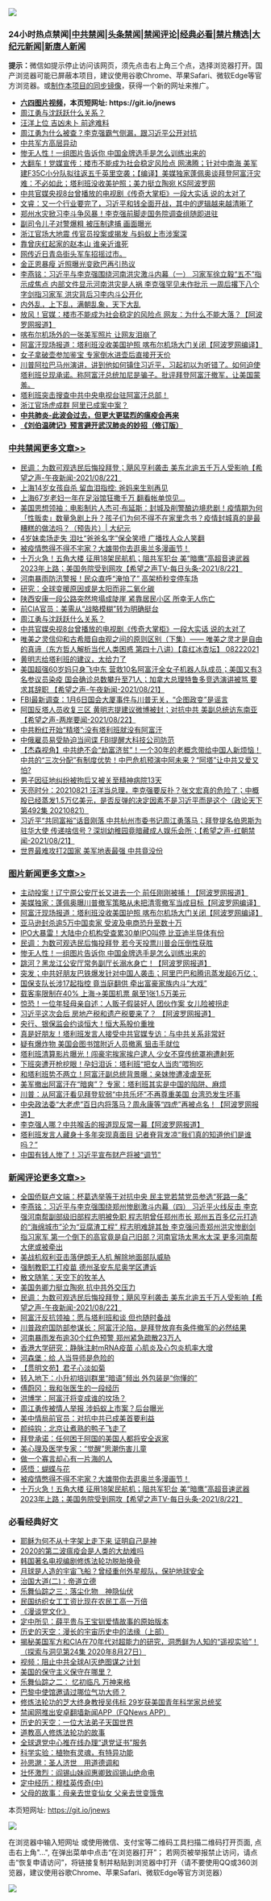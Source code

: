 ![](https://raw.githubusercontent.com/fqnews/bnews/master/64photo/fqnews-qr.jpg)

<div id="tt">
<h3>24小时热点禁闻|<a href="#%E4%B8%AD%E5%85%B1%E7%A6%81%E9%97%BB%E6%9B%B4%E5%A4%9A%E6%96%87%E7%AB%A0">中共禁闻</a>|<a href="#%E5%9B%BE%E7%89%87%E6%96%B0%E9%97%BB%E6%9B%B4%E5%A4%9A%E6%96%87%E7%AB%A0">头条禁闻</a>|<a href="#%E6%96%B0%E9%97%BB%E8%AF%84%E8%AE%BA%E6%9B%B4%E5%A4%9A%E6%96%87%E7%AB%A0">禁闻评论|<a href="#%E5%BF%85%E7%9C%8B%E7%BB%8F%E5%85%B8%E5%A5%BD%E6%96%87">经典必看|<a href="/video.md#%E7%A6%81%E7%89%87%E7%B2%BE%E9%80%89">禁片精选</a>|<a href="https://github.com/fqnews/djy/blob/master/gb/nf1351518.md#1">大纪元新闻</a>|<a href="https://github.com/fqnews/ntdtv/blob/master/gb/prog204.md#1">新唐人新闻</a></h3>
<div><b>提示：</b>微信如提示停止访问该网页，须先点击右上角三个点，选择浏览器打开。国产浏览器可能已屏蔽本项目，建议使用谷歌Chrome、苹果Safari、微软Edge等官方浏览器。或<a href="https://github.com/fqnews/bnews/blob/master/%E5%88%B6%E4%BD%9Cgit%E7%A6%81%E9%97%BB%E9%95%9C%E5%83%8F.md">制作本项目的同步镜像</a>，获得一个新的网址来推广。</div>
<ul>
<li><b><a href="http://d1.bdrive.tk/64.mp4" target="_blank">六四图片视频</a>，本页短网址: https://git.io/jnews</b></li>
<li><a href="/comments/20210822/1611199.md">周江勇与沈跃跃什么关系？</a></li>
<li><a href="/cnnews/20210822/1611137.md">汪洋上位 吉凶未卜 前途难料</a></li>
<li><a href="/bannedvideo/20210822/1611159.md">周江勇为什么被查？李克强霸气侧漏，跟习近平公开对抗</a></li>
<li><a href="/bannedvideo/20210822/1611107.md">中共军方高层异动</a></li>
<li><a href="/topimagenews/20210822/1611175.md">惨无人性！一组图片告诉你 中国金牌选手是怎么训练出来的</a></li>
<li><a href="/bannedvideo/20210823/1611335.md">大翻车！党媒宣传：楼市不能成为社会稳定风险点 网沸腾；针对中南海 美军建F35C小分队拟往返五千英里空袭；【编译】美媒独家蓬佩奥谈拜登阿富汗灾难：不必如此；塔利班没收美护照；美力挺立陶宛 KS阿波罗网</a></li>
<li><a href="/cbnews/20210822/1611125.md">中共官媒央视8台曾播放的电视剧《传奇大掌柜》一段大实话 说的太对了</a></li>
<li><a href="/bannedvideo/20210822/1611097.md">文睿：又一个行业要完了，习近平和钱全面开战，其中的逻辑越来越清晰了</a></li>
<li><a href="/comments/20210822/1611066.md">郑州水灾掀习李斗争风暴！李克强前脚走国务院调查组随即进驻</a></li>
<li><a href="/cnnews/hknews/20210823/1611390.md">副司令儿子对警爆粗 被压制逮捕 画面曝光</a></li>
<li><a href="/headline/20210822/1611264.md">浙江官场大地震 传官员投案或揭发 与蚂蚁上市涉案深</a></li>
<li><a href="/ccpdope/20210822/1611115.md">靠曾庆红起家的赵本山 谁亲近谁死</a></li>
<li><a href="/bannedvideo/20210822/1611113.md">网传近日青岛街头军车招摇过市。</a></li>
<li><a href="/comments/20210822/1611142.md">金正恩暴瘦 近照曝光变欧巴再引热议</a></li>
<li><a href="/comments/20210822/1611073.md">李燕铭：习近平与李克强围绕河南洪灾激斗内幕（一） 习家军徐立毅“五不”指示成焦点 内部文件显示河南洪灾是人祸 李克强罕见未作批示 一周后撂下八个字剑指习家军 洪灾背后习李内斗公开化</a></li>
<li><a href="/ssgc/20210822/1611257.md">内外乱，上下乱，满朝乱象，天下大乱</a></li>
<li><a href="/finance/20210822/1611126.md">放风！官媒：楼市不能成为社会稳定的风险点 网友：为什么不能大落？【阿波罗网报道】</a></li>
<li><a href="/cnnews/20210823/1611380.md">喀布尔机场外的一张美军照片 让网友泪崩了</a></li>
<li><a href="/topimagenews/20210823/1611372.md">阿富汗现场报道：塔利班没收美国护照 喀布尔机场大门关闭【阿波罗网编译】</a></li>
<li><a href="/lifebaike/20210822/1611151.md">女子拿破壶参加鉴宝 专家倒水进壶后直接开天价</a></li>
<li><a href="/bannedvideo/20210822/1611174.md">川普阿拉巴马州演讲，讲到他如何镇住习近平，习起初以为听错了。如何迫使塔利班兑现承诺。称阿富汗总统加尼是骗子。批评拜登阿富汗撤军，让美国蒙羞。</a></li>
<li><a href="/bannedvideo/20210822/1611241.md">塔利班突击搜查中共中央电视台驻阿富汗总部！</a></li>
<li><a href="/headline/20210822/1611275.md">浙江官场虎成群 阿里已成案中案？</a></li>
<li><b><a href="/comments/20200211/1275071.md" target="_blank">中共肺炎-此波会过去，但更大更猛烈的瘟疫会再来</a></b></li>
<li><b><a href="/comments/20200207/1272816.md" target="_blank">《刘伯温碑记》预言避开武汉肺炎的妙招（修订版）</a></b></li>
</ul>
</div>

<div class="catlist">
<h3><a href="/cbnews/" target="_blank">中共禁闻</a><span><a href="/cbnews/" target="_blank" rel="nofollow">更多文章>></a></span></h3>
<ul>
<li><a href="/comments/20210823/1611549.md" target="_blank">民调：为数可观选民后悔投拜登；飓风亨利袭击 美东北逾五千万人受影响【希望之声-午夜新闻-2021/08/22】</a></li>
<li><a href="/cbnews/20210823/1611530.md" target="_blank">上海14岁女孩自杀 留血泪指控: 爸妈来生别再见</a></li>
<li><a href="/cbnews/20210823/1611466.md" target="_blank">上海67岁老妇一年在足浴馆狂撒千万 翻看帐单惊见…</a></li>
<li><a href="/cbnews/20210823/1611428.md" target="_blank">美国思想领袖：电影制片人杰可·布延斯：封城及削警酿边境悲剧！疫情期为何 「性贩卖」数量急剧上升？孩子们为何不得不在家里念书？疫情封城真的是最糟糕的做法吗？（预告片）| 大纪元</a></li>
<li><a href="/cbnews/20210823/1611387.md" target="_blank">4岁妹卖场走失 泪吐“爸爸名字”保全笑喷 广播找人众人笑翻</a></li>
<li><a href="/comments/20210823/1611374.md" target="_blank">被疫情憋得不得不宅家？大雄带你去逛奥兰多漫画节！</a></li>
<li><a href="/comments/20210823/1611370.md" target="_blank">十万火急！五角大楼 征用18架民航机；阻共军犯台 美“暗鹰”高超音速武器2023年上路；美国务院受到网攻【希望之声TV-每日头条-2021/8/22】</a></li>
<li><a href="/cbnews/20210823/1611352.md" target="_blank">河南暴雨防汛警报！民众直呼“淹怕了” 高架桥秒变停车场</a></li>
<li><a href="/cbnews/20210823/1611308.md" target="_blank">研究：全球变暖原因或是太阳而非二氧化碳</a></li>
<li><a href="/cbnews/20210823/1611302.md" target="_blank">陕西安康一段公路突然垮塌成陡崖 紧靠居民小区 所幸无人伤亡</a></li>
<li><a href="/cbnews/20210822/1611269.md" target="_blank">前CIA官员：美需从“战略模糊”转为明确挺台</a></li>
<li><a href="/comments/20210822/1611199.md" target="_blank">周江勇与沈跃跃什么关系？</a></li>
<li><a href="/cbnews/20210822/1611125.md" target="_blank">中共官媒央视8台曾播放的电视剧《传奇大掌柜》一段大实话 说的太对了</a></li>
<li><a href="/comments/20210822/1611110.md" target="_blank">唯美之灵信仰和古希腊自由观之间的原则区别（下集）—— 唯美之灵才是自由的真谛（东方哲人解析当代人类困惑  第四十八讲）【袁红冰杏坛】 08222021</a></li>
<li><a href="/cbnews/20210822/1611058.md" target="_blank">黄明志给塔利班的建议，太给力了</a></li>
<li><a href="/comments/20210822/1611050.md" target="_blank">美国超强60岁妈只身飞中东 营救10名阿富汗全女子机器人队成员；美国又有3名参议员染疫 国会确诊总数攀升至71人；加拿大总理特鲁多竞选演讲被骂 要求其辞职 【希望之声-午夜新闻-2021/08/21】</a></li>
<li><a href="/cbnews/20210822/1610843.md" target="_blank">FBI最新调查：1月6日国会大厦事件与川普无关，“企图政变”是谣言</a></li>
<li><a href="/comments/20210822/1611194.md" target="_blank">阿国反塔人员收复三区 黄明志提建议微博被封；对抗中共 美副总统访东南亚【希望之声-两岸要闻-2021/08/22】</a></li>
<li><a href="/cbnews/20210822/1611024.md" target="_blank">中共粉红开始“精塔”:没有塔利班就没有阿富汗</a></li>
<li><a href="/cbnews/20210822/1611005.md" target="_blank">中俄雇员易受胁迫当间谍 FBI提醒大科技公司防范</a></li>
<li><a href="/comments/20210822/1610977.md" target="_blank">【杰森视角】中共绝不会“劫富济贫”！一个30年的老概念带给中国人新烦恼！中共的“三次分配”有制度优势！中巴危机预演中阿未来？“阿塔”让中共又爱又怕?</a></li>
<li><a href="/cbnews/20210822/1610961.md" target="_blank">男子因征地纠纷被拘后又被关至精神病院13天</a></li>
<li><a href="/cbnews/20210822/1610938.md" target="_blank">天亮时分：20210821 汪洋当总理，李克强要反扑？张文宏真的危险了；中概股已经蒸发1.5万亿美元，是否反弹的决定因素不是习近平而是这个（政论天下第492集 20210821）</a></li>
<li><a href="/comments/20210822/1610910.md" target="_blank">习近平“共同富裕”话音刚落  中共杭州市委书记周江勇落马；拜登提名伯恩斯为驻华大使 传递啥信号？深圳幼稚园竟暗藏成人娱乐会所；【希望之声-红朝禁闻-2021/08/21】</a></li>
<li><a href="/cbnews/20210822/1610907.md" target="_blank">世界最难攻打2国家 美军地表最强 中共竟没份</a></li>

</ul>
</div>
<div class="catlist">
<h3><a href="/topimagenews/" target="_blank">图片新闻</a><span><a href="/topimagenews/" target="_blank" rel="nofollow">更多文章>></a></span></h3>
<ul>
<li><a href="/topimagenews/20210823/1611570.md" target="_blank">主动投案！辽宁原公安厅长又进去一个 前任刚刚被捕！【阿波罗网报道】</a></li>
<li><a href="/topimagenews/20210823/1611464.md" target="_blank">美媒独家：蓬佩奥曝川普撤军策略从未把清零撤军当成目标【阿波罗网编译】</a></li>
<li><a href="/topimagenews/20210823/1611372.md" target="_blank">阿富汗现场报道：塔利班没收美国护照 喀布尔机场大门关闭【阿波罗网编译】</a></li>
<li><a href="/topimagenews/20210823/1611345.md" target="_blank">亚马逊封杀逾5万中国卖家 受波及电商恐升至数十万</a></li>
<li><a href="/topimagenews/20210823/1611344.md" target="_blank">IPO大暴雷！大陆中介机构受查累30单IPO叫停 比亚迪半导体有份</a></li>
<li><a href="/topimagenews/20210823/1611304.md" target="_blank">民调：为数可观选民后悔投拜登 若今天投票川普会压倒性获胜</a></li>
<li><a href="/topimagenews/20210822/1611175.md" target="_blank">惨无人性！一组图片告诉你 中国金牌选手是怎么训练出来的</a></li>
<li><a href="/topimagenews/20210822/1611004.md" target="_blank">跳河？黑龙江公安厅常务副厅长溺水身亡！【阿波罗网报道】</a></li>
<li><a href="/topimagenews/20210821/1610671.md" target="_blank">突发；中共好朋友巴铁爆发针对中国人袭击；阿里巴巴和腾讯蒸发超6万亿；</a></li>
<li><a href="/topimagenews/20210821/1610451.md" target="_blank">国保支队长涉17起指控 竟当庭翻供 牵出富豪家族内斗“大戏”</a></li>
<li><a href="/topimagenews/20210821/1610240.md" target="_blank">载客率限制在40% 上海→美国机票 飙至1张1.5万美元</a></li>
<li><a href="/topimagenews/20210821/1610219.md" target="_blank">惊恐！一位年轻母亲自述：人贩子假装好人 团伙作案 女儿险被拐走</a></li>
<li><a href="/topimagenews/20210820/1609800.md" target="_blank">习近平这次会后 房地产税和遗产税要来了？ 【阿波罗网报道】</a></li>
<li><a href="/topimagenews/20210820/1609738.md" target="_blank">央行、银保监会约谈恒大！恒大系股价重挫</a></li>
<li><a href="/topimagenews/20210820/1609710.md" target="_blank">真是好朋友！塔利班发言人接受中共官媒专访：与中共关系非常好</a></li>
<li><a href="/topimagenews/20210820/1609413.md" target="_blank">疑有爆炸物 美国会图书馆附近人员撤离 狙击手就位</a></li>
<li><a href="/topimagenews/20210819/1609059.md" target="_blank">塔利班清算影片曝光！闯豪宅挨家挨户逮人 少女不穿传统罩袍遭射死</a></li>
<li><a href="/topimagenews/20210819/1608817.md" target="_blank">下班突遭开枪挖眼！孕妇泪诉：塔利班“把女人当肉”喂狗吃</a></li>
<li><a href="/topimagenews/20210819/1608816.md" target="_blank">和塔利班势不两立！阿富汗副总统背景曝：亲妹惨遭凌虐至死</a></li>
<li><a href="/topimagenews/20210819/1608767.md" target="_blank">美军撤出阿富汗在“暗爽”？ 专家：塔利班其实是中国的陷阱、麻烦</a></li>
<li><a href="/topimagenews/20210819/1608756.md" target="_blank">川普：从阿富汗看见拜登软弱“中共乐坏”不再尊重美国 台湾恐发生坏事</a></li>
<li><a href="/topimagenews/20210818/1608471.md" target="_blank">中央政法委“大老虎”百日内将落马？周永康等“四虎”再被点名！【阿波罗网报道】</a></li>
<li><a href="/topimagenews/20210818/1608433.md" target="_blank">李克强人哪？中共喉舌的报道现反常一幕【阿波罗网报道】</a></li>
<li><a href="/topimagenews/20210818/1608412.md" target="_blank">塔利班发言人藏身十多年突现真面目 记者脊背发凉“我们真的知道他们是谁吗？”</a></li>
<li><a href="/topimagenews/20210818/1608381.md" target="_blank">中国有钱人惨了！习近平宣布财产将被“调节”</a></li>

</ul>
</div>
<div class="catlist">
<h3><a href="/comments/" target="_blank">新闻评论</a><span><a href="/comments/" target="_blank" rel="nofollow">更多文章>></a></span></h3>
<ul>
<li><a href="/comments/20210823/1611577.md" target="_blank">全国侨联卢文端：杯葛选举等于对抗中央 民主党若禁党员参选“死路一条”</a></li>
<li><a href="/comments/20210823/1611576.md" target="_blank">李燕铭：习近平与李克强围绕郑州惨剧激斗内幕（四） 习近平火线反击 李克强河南帮副部级旧部程志明被免职 程志明曾任郑州市长 郑州五百多亿元打造的“海绵城市”沦为“豆腐渣工程” 程志明难辞其咎 李克强问责郑州洪灾惨剧剑指习家军 第一个倒下的高官竟是自己旧部？河南官场太黑水太深 更多河南帮大佬或被牵出</a></li>
<li><a href="/comments/20210823/1611575.md" target="_blank">美战机叙利亚击落伊朗无人机 解除地面部队威胁</a></li>
<li><a href="/comments/20210823/1611566.md" target="_blank">强制教职工打疫苗 德州圣安东尼奥学区遭诉</a></li>
<li><a href="/comments/20210823/1611565.md" target="_blank">散文随笔：天空下的牧羊人</a></li>
<li><a href="/comments/20210823/1611562.md" target="_blank">美国务卿力挺立陶宛 抗中共外交压力</a></li>
<li><a href="/comments/20210823/1611549.md" target="_blank">民调：为数可观选民后悔投拜登；飓风亨利袭击 美东北逾五千万人受影响【希望之声-午夜新闻-2021/08/22】</a></li>
<li><a href="/comments/20210823/1611540.md" target="_blank">阿富汗反抗领袖：愿与塔利班和谈 但也随时备战</a></li>
<li><a href="/comments/20210823/1611534.md" target="_blank">川普政府国防部参谋长：阿富汗沦陷，是拜登放弃有条件撤军的必然结果</a></li>
<li><a href="/comments/20210823/1611527.md" target="_blank">河南暴雨发布逾30个红色预警 郑州紧急疏散23万人</a></li>
<li><a href="/comments/20210823/1611526.md" target="_blank">香港大学研究：静脉注射mRNA疫苗 心肌炎及心包炎机率大增</a></li>
<li><a href="/comments/20210823/1611498.md" target="_blank">河森堡：给 人当导师是危险的</a></li>
<li><a href="/comments/20210823/1611488.md" target="_blank">【贯明文苑】君子心淡如菊</a></li>
<li><a href="/comments/20210823/1611473.md" target="_blank">转入地下：小升初培训群里“暗语”频出 外包装是“你懂的”</a></li>
<li><a href="/comments/20210823/1611472.md" target="_blank">傅蔚冈：我和张医生的一段经历</a></li>
<li><a href="/comments/20210823/1611471.md" target="_blank">洪博学：阿富汗将变成谁的坟场？</a></li>
<li><a href="/comments/20210823/1611447.md" target="_blank">周江勇传被情人举报 涉蚂蚁上市案？后台曝光</a></li>
<li><a href="/comments/20210823/1611446.md" target="_blank">美中情局前官员：对抗中共已成美首要利益</a></li>
<li><a href="/comments/20210823/1611435.md" target="_blank">颜纯钩：北京让煮熟的鸭子飞走了</a></li>
<li><a href="/comments/20210823/1611405.md" target="_blank">拜登承诺：任何困于阿国的美国人都将安全返家</a></li>
<li><a href="/comments/20210823/1611400.md" target="_blank">美心理及医学专家：“觉醒”思潮伤害儿童</a></li>
<li><a href="/comments/20210823/1611398.md" target="_blank">做一个寡言却心有一片海的人</a></li>
<li><a href="/comments/20210823/1611396.md" target="_blank">感悟：蝴蝶与花</a></li>
<li><a href="/comments/20210823/1611374.md" target="_blank">被疫情憋得不得不宅家？大雄带你去逛奥兰多漫画节！</a></li>
<li><a href="/comments/20210823/1611370.md" target="_blank">十万火急！五角大楼 征用18架民航机；阻共军犯台 美“暗鹰”高超音速武器2023年上路；美国务院受到网攻【希望之声TV-每日头条-2021/8/22】</a></li>

</ul>
</div>

<div class="catlist">
<h3>必看经典好文</h3>
<ul>
<li><a href="/ccpdope/20190803/1168965.md" target="_blank">耶稣为何不从十字架上走下来 证明自己是神</a></li>
<li><a href="/comments/20200712/1359432.md" target="_blank">2020的第二波瘟疫会是人类的大劫难吗</a></li>
<li><a href="/comments/20210805/1600200.md" target="_blank">韩国著名电视编剧修炼法轮功脱胎换骨</a></li>
<li><a href="/comments/20200712/1359456.md" target="_blank">月球是人造的宇宙飞船？曾经重创外星舰队，保护地球安全</a></li>
<li><a href="/cbnews/20180308/911611.md" target="_blank">治国大道(二)：帝道立德</a></li>
<li><a href="/tculture/20190101/1056889.md" target="_blank">乐舞仙踪之三：落尘化物　神隐仙伏</a></li>
<li><a href="/lifebaike/20200515/1328783.md" target="_blank">民国纺织女工工资比现在农民工高一万倍</a></li>
<li><a href="/comments/20200521/783167.md" target="_blank">《漫谈党文化》</a></li>
<li><a href="/comments/20200616/1345658.md" target="_blank">定中所见：薛平贵与王宝钏爱情故事的原始版本</a></li>
<li><a href="/tculture/20121025/73065.md" target="_blank">历史的天空：漫长的宇宙历史中的法缘（上部）</a></li>
<li><a href="/cbnews/20200828/1386804.md" target="_blank">揭秘美国军方和CIA在70年代对超能力的研究，洞悉鲜为人知的“遥视实验”！（探索与洞见第24集 2020年8月27日）</a></li>
<li><a href="/comments/20201221/1451945.md" target="_blank">视频：阻止中共全球AI灭绝图谋之计划</a></li>
<li><a href="/lifebaike/20200520/1331379.md" target="_blank">美国的保守主义保守在哪里？</a></li>
<li><a href="/tculture/20170711/790081.md" target="_blank">乐舞仙踪之二： 忆初临凡 万神来格</a></li>
<li><a href="/comments/20210728/1595695.md" target="_blank">巴黎中使馆邀请过哪位气功大师？</a></li>
<li><a href="/comments/20190517/1129285.md" target="_blank">修炼法轮功的芝大终身教授吴伟标 29岁获美国青年科学家总统奖</a></li>
<li><a href="/comments/20200503/1322531.md" target="_blank">禁闻网推出安卓翻墙新闻APP（FQNews APP）</a></li>
<li><a href="/tculture/20121025/73067.md" target="_blank">历史的天空：一位大法弟子天国世界</a></li>
<li><a href="/comments/20200805/1375080.md" target="_blank">道教高人修炼法轮功的故事</a></li>
<li><a href="/cbnews/20200819/1382346.md" target="_blank">全球退党中心推在线办理“退党证书”服务</a></li>
<li><a href="/comments/20200605/783205.md" target="_blank">科学实验：植物有灵魂，有特异功能</a></li>
<li><a href="/comments/20210216/1488350.md" target="_blank">孙思邈：圣人济世　用道德调和</a></li>
<li><a href="/cbnews/20200727/1366904.md" target="_blank">壮怀激烈：阎锡山妹阎惠卿致阎锡山绝命电</a></li>
<li><a href="/tculture/xiulian/20151105/467870.md" target="_blank">定中经历：穆桂英传奇(中)</a></li>
<li><a href="/cbnews/20210507/1541162.md" target="_blank">父母的故事：母亲去世变仙女 父亲去世变饿鬼</a></li>

</ul>
</div>

本页短网址: https://git.io/jnews

![](https://raw.githubusercontent.com/fqnews/bnews/master/64photo/fqnews-qr.jpg)

在浏览器中输入短网址 或使用微信、支付宝等二维码工具扫描二维码打开页面, 点击右上角"...", 在弹出菜单中点击“在浏览器打开”； 若网页被举报禁止访问，请点击“恢复申请访问”，将链接复制并粘贴到浏览器中打开（请不要使用QQ或360浏览器，建议使用谷歌Chrome、苹果Safari、微软Edge等官方浏览器）

![](https://raw.githubusercontent.com/fqnews/bnews/master/64photo/wx.jpg)
